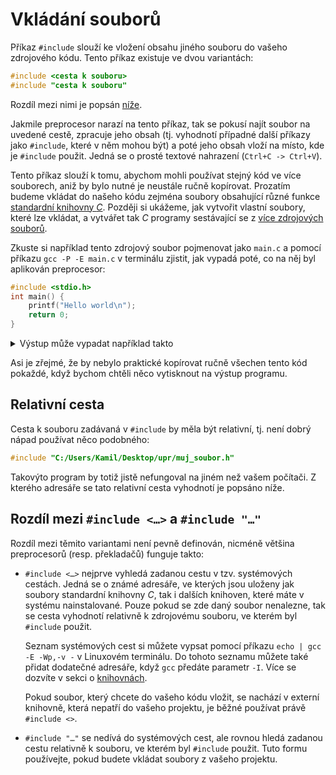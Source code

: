 # Vkládání souborů
Příkaz `#include` slouží ke vložení obsahu jiného souboru do vašeho zdrojového kódu. Tento příkaz
existuje ve dvou variantách:
```c
#include <cesta k souboru>
#include "cesta k souboru"
```
Rozdíl mezi nimi je popsán [níže](#rozdíl-mezi-include--a-include-).

Jakmile preprocesor narazí na tento příkaz, tak se pokusí najít soubor na uvedené cestě, zpracuje
jeho obsah (tj. vyhodnotí případné další příkazy jako `#include`, které v něm mohou být) a poté jeho
obsah vloží na místo, kde je `#include` použit. Jedná se o prosté textové nahrazení (`Ctrl+C -> Ctrl+V`).

Tento příkaz slouží k tomu, abychom mohli používat stejný kód ve více souborech, aniž by bylo nutné
je neustále ručně kopírovat. Prozatím budeme vkládat do našeho kódu zejména soubory obsahující 
různé funkce [standardní knihovny *C*](../funkce/stdlib.md). Později si ukážeme, jak vytvořit vlastní 
soubory, které lze vkládat, a vytvářet tak *C* programy sestávající se z [více zdrojových souborů](../modularizace/modularizace.md).

Zkuste si například tento zdrojový soubor pojmenovat jako `main.c` a pomocí příkazu `gcc -P -E main.c`
v terminálu zjistit, jak vypadá poté, co na něj byl aplikován preprocesor:
```c
#include <stdio.h>
int main() {
    printf("Hello world\n");
    return 0;
}
```

<details>
<summary>Výstup může vypadat například takto</summary>

```c
typedef long unsigned int size_t;
typedef __builtin_va_list __gnuc_va_list;
typedef unsigned char __u_char;
typedef unsigned short int __u_short;
typedef unsigned int __u_int;
typedef unsigned long int __u_long;
typedef signed char __int8_t;
typedef unsigned char __uint8_t;
typedef signed short int __int16_t;
typedef unsigned short int __uint16_t;
typedef signed int __int32_t;
typedef unsigned int __uint32_t;
typedef signed long int __int64_t;
typedef unsigned long int __uint64_t;
typedef __int8_t __int_least8_t;
typedef __uint8_t __uint_least8_t;
typedef __int16_t __int_least16_t;
typedef __uint16_t __uint_least16_t;
typedef __int32_t __int_least32_t;
typedef __uint32_t __uint_least32_t;
typedef __int64_t __int_least64_t;
typedef __uint64_t __uint_least64_t;
typedef long int __quad_t;
typedef unsigned long int __u_quad_t;
typedef long int __intmax_t;
typedef unsigned long int __uintmax_t;
typedef unsigned long int __dev_t;
typedef unsigned int __uid_t;
typedef unsigned int __gid_t;
typedef unsigned long int __ino_t;
typedef unsigned long int __ino64_t;
typedef unsigned int __mode_t;
typedef unsigned long int __nlink_t;
typedef long int __off_t;
typedef long int __off64_t;
typedef int __pid_t;
typedef struct { int __val[2]; } __fsid_t;
typedef long int __clock_t;
typedef unsigned long int __rlim_t;
typedef unsigned long int __rlim64_t;
typedef unsigned int __id_t;
typedef long int __time_t;
typedef unsigned int __useconds_t;
typedef long int __suseconds_t;
typedef long int __suseconds64_t;
typedef int __daddr_t;
typedef int __key_t;
typedef int __clockid_t;
typedef void * __timer_t;
typedef long int __blksize_t;
typedef long int __blkcnt_t;
typedef long int __blkcnt64_t;
typedef unsigned long int __fsblkcnt_t;
typedef unsigned long int __fsblkcnt64_t;
typedef unsigned long int __fsfilcnt_t;
typedef unsigned long int __fsfilcnt64_t;
typedef long int __fsword_t;
typedef long int __ssize_t;
typedef long int __syscall_slong_t;
typedef unsigned long int __syscall_ulong_t;
typedef __off64_t __loff_t;
typedef char *__caddr_t;
typedef long int __intptr_t;
typedef unsigned int __socklen_t;
typedef int __sig_atomic_t;
typedef struct
{
  int __count;
  union
  {
    unsigned int __wch;
    char __wchb[4];
  } __value;
} __mbstate_t;
typedef struct _G_fpos_t
{
  __off_t __pos;
  __mbstate_t __state;
} __fpos_t;
typedef struct _G_fpos64_t
{
  __off64_t __pos;
  __mbstate_t __state;
} __fpos64_t;
struct _IO_FILE;
typedef struct _IO_FILE __FILE;
struct _IO_FILE;
typedef struct _IO_FILE FILE;
struct _IO_FILE;
struct _IO_marker;
struct _IO_codecvt;
struct _IO_wide_data;
typedef void _IO_lock_t;
struct _IO_FILE
{
  int _flags;
  char *_IO_read_ptr;
  char *_IO_read_end;
  char *_IO_read_base;
  char *_IO_write_base;
  char *_IO_write_ptr;
  char *_IO_write_end;
  char *_IO_buf_base;
  char *_IO_buf_end;
  char *_IO_save_base;
  char *_IO_backup_base;
  char *_IO_save_end;
  struct _IO_marker *_markers;
  struct _IO_FILE *_chain;
  int _fileno;
  int _flags2;
  __off_t _old_offset;
  unsigned short _cur_column;
  signed char _vtable_offset;
  char _shortbuf[1];
  _IO_lock_t *_lock;
  __off64_t _offset;
  struct _IO_codecvt *_codecvt;
  struct _IO_wide_data *_wide_data;
  struct _IO_FILE *_freeres_list;
  void *_freeres_buf;
  size_t __pad5;
  int _mode;
  char _unused2[15 * sizeof (int) - 4 * sizeof (void *) - sizeof (size_t)];
};
typedef __gnuc_va_list va_list;
typedef __off_t off_t;
typedef __ssize_t ssize_t;
typedef __fpos_t fpos_t;
extern FILE *stdin;
extern FILE *stdout;
extern FILE *stderr;
extern int remove (const char *__filename) __attribute__ ((__nothrow__ , __leaf__));
extern int rename (const char *__old, const char *__new) __attribute__ ((__nothrow__ , __leaf__));
extern int renameat (int __oldfd, const char *__old, int __newfd,
       const char *__new) __attribute__ ((__nothrow__ , __leaf__));
extern FILE *tmpfile (void) ;
extern char *tmpnam (char *__s) __attribute__ ((__nothrow__ , __leaf__)) ;
extern char *tmpnam_r (char *__s) __attribute__ ((__nothrow__ , __leaf__)) ;
extern char *tempnam (const char *__dir, const char *__pfx)
     __attribute__ ((__nothrow__ , __leaf__)) __attribute__ ((__malloc__)) ;
extern int fclose (FILE *__stream);
extern int fflush (FILE *__stream);
extern int fflush_unlocked (FILE *__stream);
extern FILE *fopen (const char *__restrict __filename,
      const char *__restrict __modes) ;
extern FILE *freopen (const char *__restrict __filename,
        const char *__restrict __modes,
        FILE *__restrict __stream) ;
extern FILE *fdopen (int __fd, const char *__modes) __attribute__ ((__nothrow__ , __leaf__)) ;
extern FILE *fmemopen (void *__s, size_t __len, const char *__modes)
  __attribute__ ((__nothrow__ , __leaf__)) ;
extern FILE *open_memstream (char **__bufloc, size_t *__sizeloc) __attribute__ ((__nothrow__ , __leaf__)) ;
extern void setbuf (FILE *__restrict __stream, char *__restrict __buf) __attribute__ ((__nothrow__ , __leaf__));
extern int setvbuf (FILE *__restrict __stream, char *__restrict __buf,
      int __modes, size_t __n) __attribute__ ((__nothrow__ , __leaf__));
extern void setbuffer (FILE *__restrict __stream, char *__restrict __buf,
         size_t __size) __attribute__ ((__nothrow__ , __leaf__));
extern void setlinebuf (FILE *__stream) __attribute__ ((__nothrow__ , __leaf__));
extern int fprintf (FILE *__restrict __stream,
      const char *__restrict __format, ...);
extern int printf (const char *__restrict __format, ...);
extern int sprintf (char *__restrict __s,
      const char *__restrict __format, ...) __attribute__ ((__nothrow__));
extern int vfprintf (FILE *__restrict __s, const char *__restrict __format,
       __gnuc_va_list __arg);
extern int vprintf (const char *__restrict __format, __gnuc_va_list __arg);
extern int vsprintf (char *__restrict __s, const char *__restrict __format,
       __gnuc_va_list __arg) __attribute__ ((__nothrow__));
extern int snprintf (char *__restrict __s, size_t __maxlen,
       const char *__restrict __format, ...)
     __attribute__ ((__nothrow__)) __attribute__ ((__format__ (__printf__, 3, 4)));
extern int vsnprintf (char *__restrict __s, size_t __maxlen,
        const char *__restrict __format, __gnuc_va_list __arg)
     __attribute__ ((__nothrow__)) __attribute__ ((__format__ (__printf__, 3, 0)));
extern int vdprintf (int __fd, const char *__restrict __fmt,
       __gnuc_va_list __arg)
     __attribute__ ((__format__ (__printf__, 2, 0)));
extern int dprintf (int __fd, const char *__restrict __fmt, ...)
     __attribute__ ((__format__ (__printf__, 2, 3)));
extern int fscanf (FILE *__restrict __stream,
     const char *__restrict __format, ...) ;
extern int scanf (const char *__restrict __format, ...) ;
extern int sscanf (const char *__restrict __s,
     const char *__restrict __format, ...) __attribute__ ((__nothrow__ , __leaf__));
extern int fscanf (FILE *__restrict __stream, const char *__restrict __format, ...) __asm__ ("" "__isoc99_fscanf") ;
extern int scanf (const char *__restrict __format, ...) __asm__ ("" "__isoc99_scanf") ;
extern int sscanf (const char *__restrict __s, const char *__restrict __format, ...) __asm__ ("" "__isoc99_sscanf") __attribute__ ((__nothrow__ , __leaf__));
extern int vfscanf (FILE *__restrict __s, const char *__restrict __format,
      __gnuc_va_list __arg)
     __attribute__ ((__format__ (__scanf__, 2, 0))) ;
extern int vscanf (const char *__restrict __format, __gnuc_va_list __arg)
     __attribute__ ((__format__ (__scanf__, 1, 0))) ;
extern int vsscanf (const char *__restrict __s,
      const char *__restrict __format, __gnuc_va_list __arg)
     __attribute__ ((__nothrow__ , __leaf__)) __attribute__ ((__format__ (__scanf__, 2, 0)));
extern int vfscanf (FILE *__restrict __s, const char *__restrict __format, __gnuc_va_list __arg) __asm__ ("" "__isoc99_vfscanf")
     __attribute__ ((__format__ (__scanf__, 2, 0))) ;
extern int vscanf (const char *__restrict __format, __gnuc_va_list __arg) __asm__ ("" "__isoc99_vscanf")
     __attribute__ ((__format__ (__scanf__, 1, 0))) ;
extern int vsscanf (const char *__restrict __s, const char *__restrict __format, __gnuc_va_list __arg) __asm__ ("" "__isoc99_vsscanf") __attribute__ ((__nothrow__ , __leaf__))
     __attribute__ ((__format__ (__scanf__, 2, 0)));
extern int fgetc (FILE *__stream);
extern int getc (FILE *__stream);
extern int getchar (void);
extern int getc_unlocked (FILE *__stream);
extern int getchar_unlocked (void);
extern int fgetc_unlocked (FILE *__stream);
extern int fputc (int __c, FILE *__stream);
extern int putc (int __c, FILE *__stream);
extern int putchar (int __c);
extern int fputc_unlocked (int __c, FILE *__stream);
extern int putc_unlocked (int __c, FILE *__stream);
extern int putchar_unlocked (int __c);
extern int getw (FILE *__stream);
extern int putw (int __w, FILE *__stream);
extern char *fgets (char *__restrict __s, int __n, FILE *__restrict __stream)
     __attribute__ ((__access__ (__write_only__, 1, 2)));
extern __ssize_t __getdelim (char **__restrict __lineptr,
                             size_t *__restrict __n, int __delimiter,
                             FILE *__restrict __stream) ;
extern __ssize_t getdelim (char **__restrict __lineptr,
                           size_t *__restrict __n, int __delimiter,
                           FILE *__restrict __stream) ;
extern __ssize_t getline (char **__restrict __lineptr,
                          size_t *__restrict __n,
                          FILE *__restrict __stream) ;
extern int fputs (const char *__restrict __s, FILE *__restrict __stream);
extern int puts (const char *__s);
extern int ungetc (int __c, FILE *__stream);
extern size_t fread (void *__restrict __ptr, size_t __size,
       size_t __n, FILE *__restrict __stream) ;
extern size_t fwrite (const void *__restrict __ptr, size_t __size,
        size_t __n, FILE *__restrict __s);
extern size_t fread_unlocked (void *__restrict __ptr, size_t __size,
         size_t __n, FILE *__restrict __stream) ;
extern size_t fwrite_unlocked (const void *__restrict __ptr, size_t __size,
          size_t __n, FILE *__restrict __stream);
extern int fseek (FILE *__stream, long int __off, int __whence);
extern long int ftell (FILE *__stream) ;
extern void rewind (FILE *__stream);
extern int fseeko (FILE *__stream, __off_t __off, int __whence);
extern __off_t ftello (FILE *__stream) ;
extern int fgetpos (FILE *__restrict __stream, fpos_t *__restrict __pos);
extern int fsetpos (FILE *__stream, const fpos_t *__pos);
extern void clearerr (FILE *__stream) __attribute__ ((__nothrow__ , __leaf__));
extern int feof (FILE *__stream) __attribute__ ((__nothrow__ , __leaf__)) ;
extern int ferror (FILE *__stream) __attribute__ ((__nothrow__ , __leaf__)) ;
extern void clearerr_unlocked (FILE *__stream) __attribute__ ((__nothrow__ , __leaf__));
extern int feof_unlocked (FILE *__stream) __attribute__ ((__nothrow__ , __leaf__)) ;
extern int ferror_unlocked (FILE *__stream) __attribute__ ((__nothrow__ , __leaf__)) ;
extern void perror (const char *__s);
extern int fileno (FILE *__stream) __attribute__ ((__nothrow__ , __leaf__)) ;
extern int fileno_unlocked (FILE *__stream) __attribute__ ((__nothrow__ , __leaf__)) ;
extern FILE *popen (const char *__command, const char *__modes) ;
extern int pclose (FILE *__stream);
extern char *ctermid (char *__s) __attribute__ ((__nothrow__ , __leaf__));
extern void flockfile (FILE *__stream) __attribute__ ((__nothrow__ , __leaf__));
extern int ftrylockfile (FILE *__stream) __attribute__ ((__nothrow__ , __leaf__)) ;
extern void funlockfile (FILE *__stream) __attribute__ ((__nothrow__ , __leaf__));
extern int __uflow (FILE *);
extern int __overflow (FILE *, int);

int main() {
    printf("Hello world\n");
    return 0;
}
```

</details>

Asi je zřejmé, že by nebylo praktické kopírovat ručně všechen tento kód pokaždé, když bychom chtěli
něco vytisknout na výstup programu.

## Relativní cesta
Cesta k souboru zadávaná v `#include` by měla být relativní, tj. není dobrý nápad používat něco
podobného:
```c
#include "C:/Users/Kamil/Desktop/upr/muj_soubor.h"
```
Takovýto program by totiž jistě nefungoval na jiném než vašem počítači. Z kterého adresáře se tato
relativní cesta vyhodnotí je popsáno níže.

## Rozdíl mezi `#include <…>` a `#include "…"`
Rozdíl mezi těmito variantami není pevně definován, nicméně většina preprocesorů (resp. překladačů)
funguje takto:
- `#include <…>` nejprve vyhledá zadanou cestu v tzv. systémových cestách. Jedná se o známé adresáře,
ve kterých jsou uloženy jak soubory standardní knihovny *C*, tak i dalších knihoven, které máte
v systému nainstalované. Pouze pokud se zde daný soubor nenalezne, tak se cesta vyhodnotí relativně
k zdrojovému souboru, ve kterém byl `#include` použit.

    Seznam systémových cest si můžete vypsat pomocí příkazu `echo | gcc -E -Wp,-v -` v Linuxovém
    terminálu. Do tohoto seznamu můžete také přidat dodatečné adresáře, když `gcc` předáte parametr
    `-I`. Více se dozvíte v sekci o [knihovnách](../modularizace/knihovny.md).
    
    Pokud soubor, který chcete do vašeho kódu vložit, se nachází v externí knihovně, která nepatří
    do vašeho projektu, je běžné používat právě `#include <>`.

- `#include "…"` se nedívá do systémových cest, ale rovnou hledá zadanou cestu relativně k souboru,
ve kterém byl `#include` použit. Tuto formu používejte, pokud budete vkládat soubory z vašeho
projektu.

